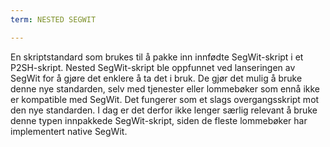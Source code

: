 ```yaml
---
term: NESTED SEGWIT

---
```

En skriptstandard som brukes til å pakke inn innfødte SegWit-skript i et P2SH-skript. Nested SegWit-skript ble oppfunnet ved lanseringen av SegWit for å gjøre det enklere å ta det i bruk. De gjør det mulig å bruke denne nye standarden, selv med tjenester eller lommebøker som ennå ikke er kompatible med SegWit. Det fungerer som et slags overgangsskript mot den nye standarden. I dag er det derfor ikke lenger særlig relevant å bruke denne typen innpakkede SegWit-skript, siden de fleste lommebøker har implementert native SegWit.
